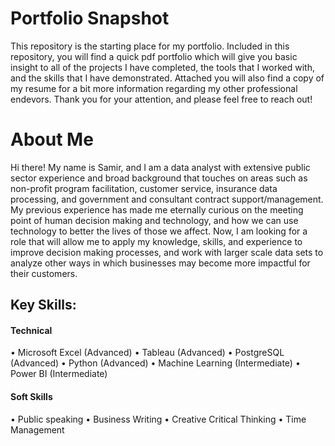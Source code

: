 # Portfolio Snapshot
This repository is the starting place for my portfolio. Included in this repository, you will find a quick pdf portfolio which will give you basic insight to all of the projects I have completed, the tools that I worked with, and the skills that I have demonstrated. 
Attached you will also find a copy of my resume for a bit more information regarding my other professional endevors. Thank you for your attention, and please feel free to reach out!

# About Me
Hi there! My name is Samir, and I am a data analyst with extensive public sector experience and broad background that touches on areas such as non-profit program facilitation, customer service, insurance data processing, and government and consultant contract support/management. My previous experience has made me eternally curious on the meeting point of human decision making and technology, and how we can use technology to better the lives of those we affect. Now, I am looking for a role that will allow me to apply my knowledge, skills, and experience to improve decision making processes, and work with larger scale data sets to analyze other ways in which businesses may become more impactful for their customers.

## Key Skills:

#### Technical
• Microsoft Excel (Advanced)
• Tableau (Advanced)
• PostgreSQL (Advanced)
• Python (Advanced)
• Machine Learning (Intermediate)
• Power BI (Intermediate)
#### Soft Skills
• Public speaking
• Business Writing
• Creative Critical Thinking
• Time Management

